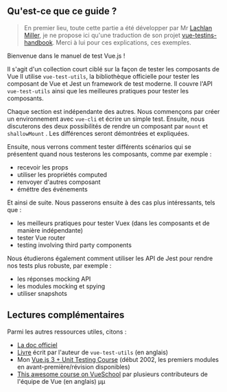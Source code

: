 
## Qu'est-ce que ce guide ?

>En premier lieu, toute cette partie a été développer par Mr [Lachlan Miller](https://github.com/lmiller1990), je ne propose ici qu'une traduction de son projet [vue-testins-handbook](https://github.com/lmiller1990/vue-testing-handbook). Merci à lui pour ces explications, ces exemples.


Bienvenue dans le manuel de test Vue.js !


Il s'agit d'un collection court ciblé sur la façon de tester les composants de Vue Il utilise `vue-test-utils`, la bibliothèque officielle pour tester les composant de Vue et Jest un framework de test moderne. Il couvre l'API `vue-test-utils` ainsi que les meilleures pratiques pour tester les composants.  

Chaque section est indépendante des autres. Nous commençons par créer un environnement avec `vue-cli` et écrire un simple test. Ensuite, nous discuterons des deux possibilités de rendre un composant par `mount` et `shallowMount` . Les différences seront démontrées et expliquées.

Ensuite, nous verrons comment tester différents scénarios qui se présentent quand nous testerons les composants, comme par exemple :

- recevoir les props
- utiliser les propriétés computed
- renvoyer d'autres composant
- éméttre des événements

Et ainsi de suite. Nous passerons ensuite à des cas plus intéressants, tels que :

-  les meilleurs pratiques pour tester Vuex (dans les composants et de manière indépendante)
- tester Vue router
- testing involving third party components

Nous étudierons également comment utiliser les API de Jest pour rendre nos tests plus robuste, par exemple :


- les réponses mocking API
- les modules mocking et spying
- utiliser snapshots

## Lectures complémentaires

Parmi les autres ressources utiles, citons :

- [La doc officiel](https://vue-test-utils.vuejs.org/)
- [Livre](https://www.manning.com/books/testing-vue-js-applications) écrit par l'auteur de `vue-test-utils` (en anglais)
- Mon [Vue.js 3 + Unit Testing Course](https://vuejs-course.com) (début 2002, les premiers modules en avant-première/révision disponibles)
- [This awesome course on VueSchool](https://vueschool.io/courses/learn-how-to-test-vuejs-components?friend=vth) par plusieurs contributeurs de l'équipe de Vue (en anglais)
µµ
